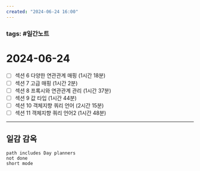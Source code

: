 ```yaml
---
created: "2024-06-24 16:00"
---
```


### tags: #일간노트
  
# 2024-06-24 
- [ ] 섹션 6 다양한 연관관계 매핑 (1시간 18분)
- [ ] 섹션 7 고급 매핑 (1시간 2분)
- [ ] 섹션 8 프록시와 연관관계 관리 (1시간 37분)
- [ ] 섹션 9 값 타입 (1시간 44분)
- [ ] 섹션 10 객체지향 쿼리 언어 (2시간 15분)
- [ ] 섹션 11 객체지향 쿼리 언어2 (1시간 48분)
  
---  
## 일감 감옥  
```tasks  
path includes Day planners
not done  
short mode  
```